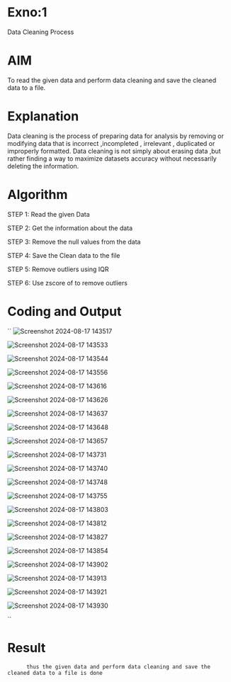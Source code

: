 # Exno:1
Data Cleaning Process

# AIM
To read the given data and perform data cleaning and save the cleaned data to a file.

# Explanation
Data cleaning is the process of preparing data for analysis by removing or modifying data that is incorrect ,incompleted , irrelevant , duplicated or improperly formatted. Data cleaning is not simply about erasing data ,but rather finding a way to maximize datasets accuracy without necessarily deleting the information.

# Algorithm
STEP 1: Read the given Data

STEP 2: Get the information about the data

STEP 3: Remove the null values from the data

STEP 4: Save the Clean data to the file

STEP 5: Remove outliers using IQR

STEP 6: Use zscore of to remove outliers

# Coding and Output
``
![Screenshot 2024-08-17 143517](https://github.com/user-attachments/assets/3b8f2096-1534-4ee5-8131-da9916db6307)

![Screenshot 2024-08-17 143533](https://github.com/user-attachments/assets/f835ae67-c4a1-454b-bf00-a12416d8e459)

![Screenshot 2024-08-17 143544](https://github.com/user-attachments/assets/923b7d8f-fb43-4c83-a9f2-eb054d315794)

![Screenshot 2024-08-17 143556](https://github.com/user-attachments/assets/9fd70717-461c-458d-8917-f230a31a7003)

![Screenshot 2024-08-17 143616](https://github.com/user-attachments/assets/cec912ec-767c-471f-868c-96a9fa8aa715)

![Screenshot 2024-08-17 143626](https://github.com/user-attachments/assets/abec8ebb-df2e-4f84-ad7c-41a4d0fdb471)

![Screenshot 2024-08-17 143637](https://github.com/user-attachments/assets/058a1648-4446-4952-bade-ffe4edaa78d0)

![Screenshot 2024-08-17 143648](https://github.com/user-attachments/assets/49cb0050-074a-45c2-aab2-481e7329eaf0)

![Screenshot 2024-08-17 143657](https://github.com/user-attachments/assets/4b906851-98dd-4fa9-ba89-233af4be1133)

![Screenshot 2024-08-17 143731](https://github.com/user-attachments/assets/6bbfc5d2-edd3-41c5-af0c-7df3355a9cdd)

![Screenshot 2024-08-17 143740](https://github.com/user-attachments/assets/a99b67eb-a022-41ec-b08a-12aa3e06d097)

![Screenshot 2024-08-17 143748](https://github.com/user-attachments/assets/8c91f0c1-0799-44a0-9960-46dc6be6d9e4)

![Screenshot 2024-08-17 143755](https://github.com/user-attachments/assets/e02fc801-ffea-4714-bb16-4ebdc94ec6a8)

![Screenshot 2024-08-17 143803](https://github.com/user-attachments/assets/ff02d1e8-5363-46f2-bf69-d7f4e00308f9)

![Screenshot 2024-08-17 143812](https://github.com/user-attachments/assets/2620ad37-36da-435b-86e4-b3a42da9c2b5)


![Screenshot 2024-08-17 143827](https://github.com/user-attachments/assets/5ca44b49-af30-4833-bbb5-196b758adb5f)

![Screenshot 2024-08-17 143854](https://github.com/user-attachments/assets/07720761-d54c-4e94-a2e5-ae52bd9da954)

![Screenshot 2024-08-17 143902](https://github.com/user-attachments/assets/0c9ef191-53f8-494c-b01d-2e1805388f8a)

![Screenshot 2024-08-17 143913](https://github.com/user-attachments/assets/88aa5ec7-cce5-433b-bb38-22441fe2db18)

![Screenshot 2024-08-17 143921](https://github.com/user-attachments/assets/dbdda5e5-a0b1-4e7f-957c-e5c59898de8d)

![Screenshot 2024-08-17 143930](https://github.com/user-attachments/assets/02e5e9be-399b-4d1f-8b3c-05fc697c7c15)


``
            
# Result
          thus the given data and perform data cleaning and save the cleaned data to a file is done
